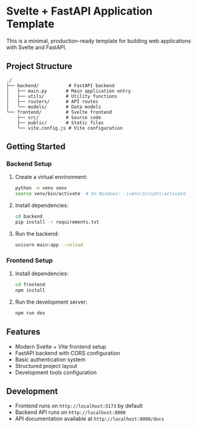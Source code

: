 # Svelte + FastAPI Application Template

This is a minimal, production-ready template for building web applications with Svelte and FastAPI.

## Project Structure

```
./
├── backend/           # FastAPI backend
│   ├── main.py       # Main application entry
│   ├── utils/        # Utility functions
│   ├── routers/      # API routes
│   └── models/       # Data models
└── frontend/         # Svelte frontend
    ├── src/          # Source code
    ├── public/       # Static files
    └── vite.config.js # Vite configuration
```

## Getting Started

### Backend Setup

1. Create a virtual environment:
   ```bash
   python -m venv venv
   source venv/bin/activate  # On Windows: .\venv\Scripts\activate
   ```

2. Install dependencies:
   ```bash
   cd backend
   pip install -r requirements.txt
   ```

3. Run the backend:
   ```bash
   uvicorn main:app --reload
   ```

### Frontend Setup

1. Install dependencies:
   ```bash
   cd frontend
   npm install
   ```

2. Run the development server:
   ```bash
   npm run dev
   ```

## Features

- Modern Svelte + Vite frontend setup
- FastAPI backend with CORS configuration
- Basic authentication system
- Structured project layout
- Development tools configuration

## Development

- Frontend runs on `http://localhost:5173` by default
- Backend API runs on `http://localhost:8000`
- API documentation available at `http://localhost:8000/docs`